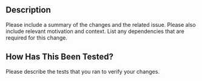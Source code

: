 ## Description
Please include a summary of the changes and the related issue. Please also include relevant motivation and context. List any dependencies that are required for this change.

## How Has This Been Tested?
Please describe the tests that you ran to verify your changes.